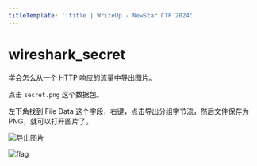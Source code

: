 ```yaml
---
titleTemplate: ':title | WriteUp - NewStar CTF 2024'
---
```


# wireshark_secret

学会怎么从一个 HTTP 响应的流量中导出图片。

点击 `secret.png` 这个数据包。

左下角找到 File Data 这个字段，右键，点击导出分组字节流，然后文件保存为 PNG，就可以打开图片了。

![导出图片](/assets/images/wp/2024/week2/wireshark_secret_1.png)

![flag](/assets/images/wp/2024/week2/wireshark_secret_2.png)
